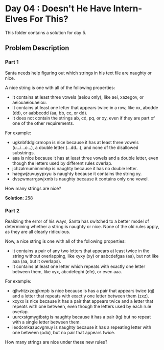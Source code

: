 # Day 04 : Doesn't He Have Intern-Elves For This?

This folder contains a solution for day 5.

## Problem Description

### Part 1

Santa needs help figuring out which strings in his text file are naughty or nice.

A nice string is one with all of the following properties:

  * It contains at least three vowels (aeiou only), like aei, xazegov, or aeiouaeiouaeiou.
  * It contains at least one letter that appears twice in a row, like xx, abcdde (dd), or aabbccdd (aa, bb, cc, or dd).
  * It does not contain the strings ab, cd, pq, or xy, even if they are part of one of the other requirements.

For example:

  * ugknbfddgicrmopn is nice because it has at least three vowels (u...i...o...), a double letter (...dd...), and none of the disallowed substrings.
  * aaa is nice because it has at least three vowels and a double letter, even though the letters used by different rules overlap.
  * jchzalrnumimnmhp is naughty because it has no double letter.
  * haegwjzuvuyypxyu is naughty because it contains the string xy.
  * dvszwmarrgswjxmb is naughty because it contains only one vowel.

How many strings are nice?

**Solution:** 258

### Part 2

Realizing the error of his ways, Santa has switched to a better model of determining whether a string is naughty or nice. None of the old rules apply, as they are all clearly ridiculous.

Now, a nice string is one with all of the following properties:

  * It contains a pair of any two letters that appears at least twice in the string without overlapping, like xyxy (xy) or aabcdefgaa (aa), but not like aaa (aa, but it overlaps).
  * It contains at least one letter which repeats with exactly one letter between them, like xyx, abcdefeghi (efe), or even aaa.

For example:

  * qjhvhtzxzqqjkmpb is nice because is has a pair that appears twice (qj) and a letter that repeats with exactly one letter between them (zxz).
  * xxyxx is nice because it has a pair that appears twice and a letter that repeats with one between, even though the letters used by each rule overlap.
  * uurcxstgmygtbstg is naughty because it has a pair (tg) but no repeat with a single letter between them.
  * ieodomkazucvgmuy is naughty because it has a repeating letter with one between (odo), but no pair that appears twice.

How many strings are nice under these new rules?

